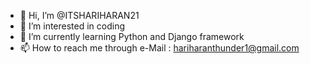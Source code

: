 - 👋 Hi, I’m @ITSHARIHARAN21
- 👀 I’m interested in coding
- 🌱 I’m currently learning Python and Django framework
- 📫 How to reach me through e-Mail : hariharanthunder1@gmail.com

<!---
ITSHARIHARAN21/ITSHARIHARAN21 is a ✨ special ✨ repository because its `README.md` (this file) appears on your GitHub profile.
You can click the Preview link to take a look at your changes.
--->

